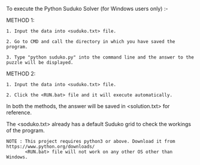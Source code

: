 To execute the Python Suduko Solver (for Windows users only) :-

METHOD 1:

    1. Input the data into <suduko.txt> file.
    
    2. Go to CMD and call the directory in which you have saved the program.
    
    3. Type "python suduko.py" into the command line and the answer to the puzzle will be displayed.
	
METHOD 2: 

    1. Input the data into <suduko.txt> file.
    
    2. Click the <RUN.bat> file and it will execute automatically.
    

In both the methods, the answer will be saved in <solution.txt> for reference.

The <soduko.txt> already has a default Suduko grid to check the workings of the program.


    NOTE : This project requires python3 or above. Download it from https://www.python.org/downloads/
           <RUN.bat> file will not work on any other OS other than Windows. 
